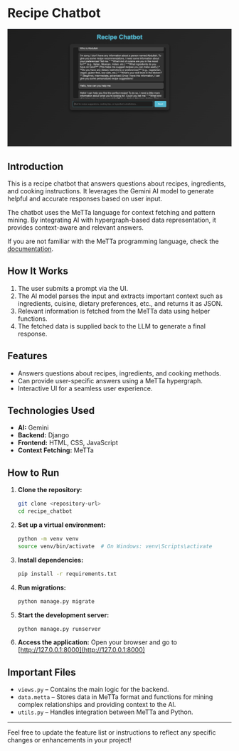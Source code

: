 # Recipe Chatbot

![Recipe Chatbot](image.png)

## Introduction

This is a recipe chatbot that answers questions about recipes, ingredients, and cooking instructions. It leverages the Gemini AI model to generate helpful and accurate responses based on user input.

The chatbot uses the MeTTa language for context fetching and pattern mining. By integrating AI with hypergraph-based data representation, it provides context-aware and relevant answers.

If you are not familiar with the MeTTa programming language, check the [documentation](https://metta-lang.dev/).

## How It Works

1. The user submits a prompt via the UI.
2. The AI model parses the input and extracts important context such as ingredients, cuisine, dietary preferences, etc., and returns it as JSON.
3. Relevant information is fetched from the MeTTa data using helper functions.
4. The fetched data is supplied back to the LLM to generate a final response.

## Features

- Answers questions about recipes, ingredients, and cooking methods.
- Can provide user-specific answers using a MeTTa hypergraph.
- Interactive UI for a seamless user experience.

## Technologies Used

- **AI:** Gemini
- **Backend:** Django
- **Frontend:** HTML, CSS, JavaScript
- **Context Fetching:** MeTTa

## How to Run

1. **Clone the repository:**
    ```bash
    git clone <repository-url>
    cd recipe_chatbot
    ```

2. **Set up a virtual environment:**
    ```bash
    python -m venv venv
    source venv/bin/activate  # On Windows: venv\Scripts\activate
    ```

3. **Install dependencies:**
    ```bash
    pip install -r requirements.txt
    ```

4. **Run migrations:**
    ```bash
    python manage.py migrate
    ```

5. **Start the development server:**
    ```bash
    python manage.py runserver
    ```

6. **Access the application:**
    Open your browser and go to [http://127.0.0.1:8000](http://127.0.0.1:8000)

## Important Files

- `views.py` – Contains the main logic for the backend.
- `data.metta` – Stores data in MeTTa format and functions for mining complex relationships and providing context to the AI.
- `utils.py` – Handles integration between MeTTa and Python.

---

Feel free to update the feature list or instructions to reflect any specific changes or enhancements in your project!